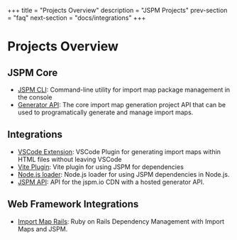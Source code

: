 +++
title = "Projects Overview"
description = "JSPM Projects"
prev-section = "faq"
next-section = "docs/integrations"
+++

# Projects Overview

## JSPM Core

* [JSPM CLI](/docs/jspm): Command-line utility for import map package management in the console
* [Generator API](/docs/generator): The core import map generation project API that can be used to programatically generate and manage import maps.

## Integrations

* [VSCode Extension](/docs/integrations#vscode-extension): VSCode Plugin for generating import maps within HTML files without leaving VSCode
* [Vite Plugin](/docs/integrations#vite-plugin): Vite plugin for using JSPM for dependencies
* [Node.js loader](/docs/integrations#nodejs-loader): Node.js loader for using JSPM dependencies in Node.js.
* [JSPM API](/cdn/api): API for the jspm.io CDN with a hosted generator API.

## Web Framework Integrations

* [Import Map Rails](https://github.com/rails/importmap-rails): Ruby on Rails Dependency Management with Import Maps and JSPM.

